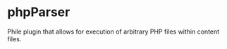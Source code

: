 phpParser
=========

Phile plugin that allows for execution of arbitrary PHP files within content files.
